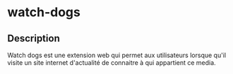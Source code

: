 # watch-dogs

## Description

Watch dogs est une extension web qui permet aux utilisateurs lorsque qu'il visite un site internet d'actualité de connaitre à qui appartient ce media.
